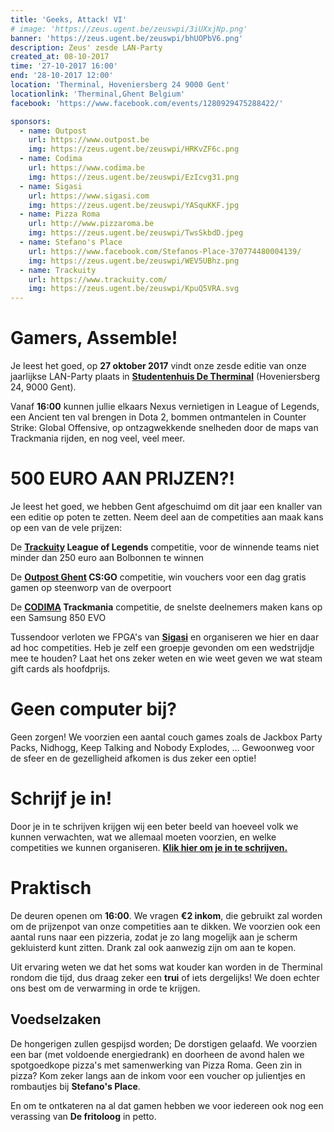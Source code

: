 ```yaml
---
title: 'Geeks, Attack! VI'
# image: 'https://zeus.ugent.be/zeuswpi/3iUXxjNp.png'
banner: 'https://zeus.ugent.be/zeuswpi/bhUOPbV6.png'
description: Zeus' zesde LAN-Party
created_at: 08-10-2017
time: '27-10-2017 16:00'
end: '28-10-2017 12:00'
location: 'Therminal, Hoveniersberg 24 9000 Gent'
locationlink: 'Therminal,Ghent Belgium'
facebook: 'https://www.facebook.com/events/1280929475288422/'

sponsors:
  - name: Outpost
    url: https://www.outpost.be
    img: https://zeus.ugent.be/zeuswpi/HRKvZF6c.png
  - name: Codima
    url: https://www.codima.be
    img: https://zeus.ugent.be/zeuswpi/EzIcvg31.png
  - name: Sigasi
    url: https://www.sigasi.com
    img: https://zeus.ugent.be/zeuswpi/YASquKKF.jpg
  - name: Pizza Roma
    url: http://www.pizzaroma.be
    img: https://zeus.ugent.be/zeuswpi/TwsSkbdD.jpeg
  - name: Stefano's Place
    url: https://www.facebook.com/Stefanos-Place-370774480004139/
    img: https://zeus.ugent.be/zeuswpi/WEV5UBhz.png
  - name: Trackuity
    url: https://www.trackuity.com/
    img: https://zeus.ugent.be/zeuswpi/KpuQ5VRA.svg
---
```


# Gamers, Assemble!

Je leest het goed, op **27 oktober 2017** vindt onze zesde editie van onze jaarlijkse LAN-Party plaats in **[Studentenhuis De Therminal](http://student.ugent.be/)** (Hoveniersberg 24, 9000 Gent).

Vanaf **16:00** kunnen jullie elkaars Nexus vernietigen in League of Legends, een Ancient ten val brengen in Dota 2, bommen ontmantelen in Counter Strike: Global Offensive, op ontzagwekkende snelheden door de maps van Trackmania rijden, en nog veel, veel meer.

# 500 EURO AAN PRIJZEN?!

Je leest het goed, we hebben Gent afgeschuimd om dit jaar een knaller van een editie op poten te zetten. Neem deel aan de competities aan maak kans op een van de vele prijzen:

De **[Trackuity](https://www.trackuity.com/) League of Legends** competitie, voor de winnende teams niet minder dan 250 euro aan Bolbonnen te winnen

De **[Outpost Ghent](https://www.outpost.be/) CS:GO** competitie, win vouchers voor een dag gratis gamen op steenworp van de overpoort

De **[CODIMA](https://www.codima.be/) Trackmania** competitie, de snelste deelnemers maken kans op een Samsung 850 EVO

Tussendoor verloten we FPGA's van **[Sigasi](http://www.sigasi.com/)** en organiseren we hier en daar ad hoc competities. Heb je zelf een groepje gevonden om een wedstrijdje mee te houden? Laat het ons zeker weten en wie weet geven we wat steam gift cards als hoofdprijs.

# Geen computer bij?

Geen zorgen! We voorzien een aantal couch games zoals de Jackbox Party Packs, Nidhogg, Keep Talking and Nobody Explodes, ... Gewoonweg voor de sfeer en de gezelligheid afkomen is dus zeker een optie!

# Schrijf je in!

Door je in te schrijven krijgen wij een beter beeld van hoeveel volk we kunnen verwachten, wat we allemaal moeten voorzien, en welke competities we kunnen organiseren. **[Klik hier om je in te schrijven.](https://goo.gl/forms/MRWHUbCrNuHmWK4w2)**

# Praktisch

De deuren openen om **16:00**. We vragen **€2 inkom**, die gebruikt zal worden om de prijzenpot van onze competities aan te dikken. We voorzien ook een aantal runs naar een pizzeria, zodat je zo lang mogelijk aan je scherm gekluisterd kunt zitten. Drank zal ook aanwezig zijn om aan te kopen.

Uit ervaring weten we dat het soms wat kouder kan worden in de Therminal rondom die tijd, dus draag zeker een **trui** of iets dergelijks! We doen echter ons best om de verwarming in orde te krijgen.

## Voedselzaken
De hongerigen zullen gespijsd worden; De dorstigen gelaafd. We voorzien een bar (met voldoende energiedrank) en doorheen de avond halen we spotgoedkope pizza's met samenwerking van Pizza Roma. Geen zin in pizza? Kom zeker langs aan de inkom voor een voucher op julientjes en rombautjes bij **Stefano's Place**.

En om te ontkateren na al dat gamen hebben we voor iedereen ook nog een verassing van **De fritoloog** in petto.
